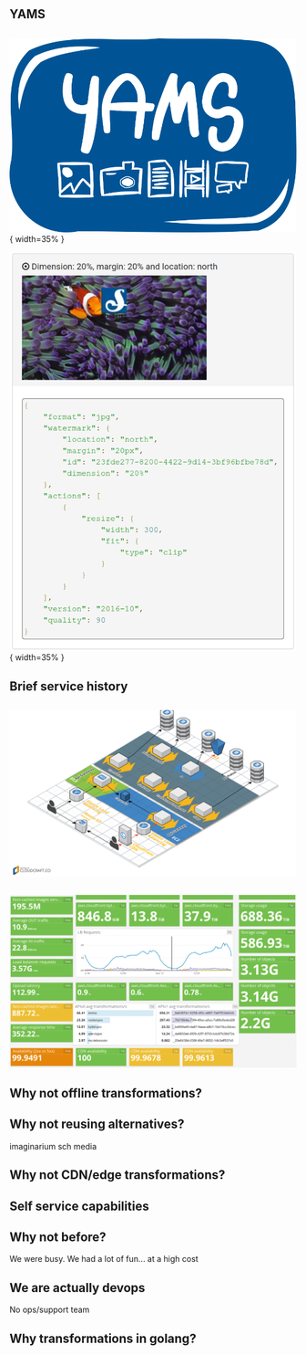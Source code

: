 #

## YAMS

## 

![](logo-3nd-round-alt.png){ width=35% }

![](YAMStransformation.png){ width=35% }

## Brief service history

## 
![](YAMSarch.png)

##
![](yamsUsage.png)

## Why not offline transformations?

## Why not reusing alternatives?
imaginarium
sch media

## Why not CDN/edge transformations?

## Self service capabilities

## Why not before?

We were busy. We had a lot of fun... at a high cost

## We are actually devops

No ops/support team

## Why transformations in golang?
